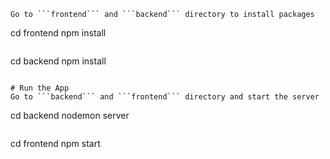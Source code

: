 ```
Go to ```frontend``` and ```backend``` directory to install packages
```
cd frontend
npm install
```
```
cd backend
npm install
```

# Run the App
Go to ```backend``` and ```frontend``` directory and start the server
```
cd backend
nodemon server
```
```
cd frontend
npm start
```
